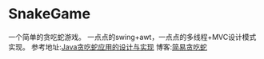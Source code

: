 # SnakeGame
一个简单的贪吃蛇游戏。
一点点的swing+awt，一点点的多线程+MVC设计模式实现。
参考地址:[Java贪吃蛇应用的设计与实现](http://www.open-open.com/lib/view/open1477901439565.html)
博客:[简易贪吃蛇](http://www.ayyll.com/2017/02/26/%E7%AE%80%E6%98%93%E8%B4%AA%E5%90%83%E8%9B%87%E5%AE%9E%E7%8E%B0-%E5%88%9D%E6%8E%A2MVC/#游戏线程)
